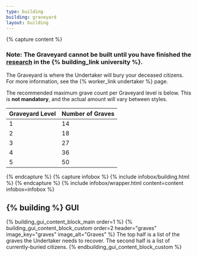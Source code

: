 ```yaml
---
type: building
building: graveyard
layout: building
---
```

{% capture content %}
### Note: The Graveyard cannot be built until you have finished the [research](../../source/systems/research) in the {% building_link university %}.

The Graveyard is where the Undertaker will bury your deceased citizens.
For more information, see the {% worker_link undertaker %} page.

The recommended maximum grave count per Graveyard level is below. This is **not mandatory**, and the actual amount will vary between styles.

| Graveyard Level | Number of Graves |
|-----------------|------------------|
| 1               | 14               |
| 2               | 18               |
| 3               | 27               |
| 4               | 36               |
| 5               | 50               |
{% endcapture %}
{% capture infobox %}
{% include infobox/building.html %}
{% endcapture %}
{% include infobox/wrapper.html content=content infobox=infobox %}

## {% building %} GUI

{% building_gui_content_block_main order=1 %}
{% building_gui_content_block_custom order=2 header="graves" image_key="graves" image_alt="Graves" %}
The top half is a list of the graves the Undertaker needs to recover. The second half is a list of currently-buried citizens.
{% endbuilding_gui_content_block_custom %}